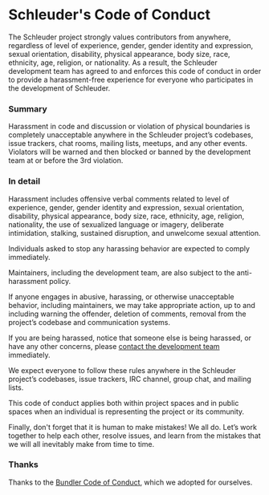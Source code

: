 # Schleuder's Code of Conduct

The Schleuder project strongly values contributors from anywhere, regardless of level of experience, gender, gender identity and expression, sexual orientation, disability, physical appearance, body size, race, ethnicity, age, religion, or nationality. As a result, the Schleuder development team has agreed to and enforces this code of conduct in order to provide a harassment-free experience for everyone who participates in the development of Schleuder.

### Summary

Harassment in code and discussion or violation of physical boundaries is completely unacceptable anywhere in the Schleuder project’s codebases, issue trackers, chat rooms, mailing lists, meetups, and any other events. Violators will be warned and then blocked or banned by the development team at or before the 3rd violation.

### In detail

Harassment includes offensive verbal comments related to level of experience, gender, gender identity and expression, sexual orientation, disability, physical appearance, body size, race, ethnicity, age, religion, nationality, the use of sexualized language or imagery, deliberate intimidation, stalking, sustained disruption, and unwelcome sexual attention.

Individuals asked to stop any harassing behavior are expected to comply immediately.

Maintainers, including the development team, are also subject to the anti-harassment policy.

If anyone engages in abusive, harassing, or otherwise unacceptable behavior, including maintainers, we may take appropriate action, up to and including warning the offender, deletion of comments, removal from the project’s codebase and communication systems.

If you are being harassed, notice that someone else is being harassed, or have any other concerns, please [contact the development team](mailto:schleuder@nadir.org) immediately.

We expect everyone to follow these rules anywhere in the Schleuder project’s codebases, issue trackers, IRC channel, group chat, and mailing lists.

This code of conduct applies both within project spaces and in public spaces when an individual is representing the project or its community.

Finally, don't forget that it is human to make mistakes! We all do. Let’s work together to help each other, resolve issues, and learn from the mistakes that we will all inevitably make from time to time.


### Thanks

Thanks to the [Bundler Code of Conduct](https://bundler.io/conduct.html), which we adopted for ourselves.
